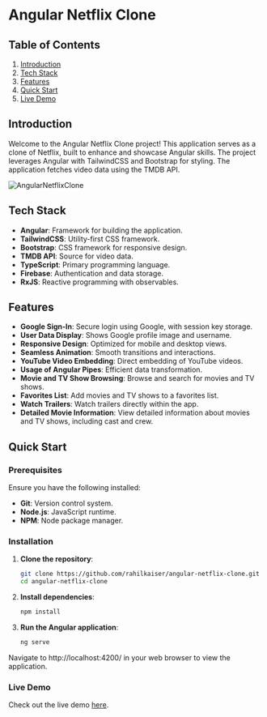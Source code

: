 # Angular Netflix Clone

## Table of Contents

1. [Introduction](#introduction)
2. [Tech Stack](#tech-stack)
3. [Features](#features)
4. [Quick Start](#quick-start)
5. [Live Demo](#live-demo)

## Introduction

Welcome to the Angular Netflix Clone project! This application serves as a clone of Netflix, built to enhance and showcase Angular skills. The project leverages Angular with TailwindCSS and Bootstrap for styling. The application fetches video data using the TMDB API.

![AngularNetflixClone](https://github.com/rahilkaiser/angular-netflix-clone/assets/95457266/2689d8e8-8f3f-4b41-a403-e3c75b3a883c)

## Tech Stack

- **Angular**: Framework for building the application.
- **TailwindCSS**: Utility-first CSS framework.
- **Bootstrap**: CSS framework for responsive design.
- **TMDB API**: Source for video data.
- **TypeScript**: Primary programming language.
- **Firebase**: Authentication and data storage.
- **RxJS**: Reactive programming with observables.

## Features

- **Google Sign-In**: Secure login using Google, with session key storage.
- **User Data Display**: Shows Google profile image and username.
- **Responsive Design**: Optimized for mobile and desktop views.
- **Seamless Animation**: Smooth transitions and interactions.
- **YouTube Video Embedding**: Direct embedding of YouTube videos.
- **Usage of Angular Pipes**: Efficient data transformation.
- **Movie and TV Show Browsing**: Browse and search for movies and TV shows.
- **Favorites List**: Add movies and TV shows to a favorites list.
- **Watch Trailers**: Watch trailers directly within the app.
- **Detailed Movie Information**: View detailed information about movies and TV shows, including cast and crew.

## Quick Start

### Prerequisites

Ensure you have the following installed:

- **Git**: Version control system.
- **Node.js**: JavaScript runtime.
- **NPM**: Node package manager.

### Installation

1. **Clone the repository**:
   ```bash
   git clone https://github.com/rahilkaiser/angular-netflix-clone.git
   cd angular-netflix-clone
2. **Install dependencies**:
   ```bash
   npm install
3. **Run the Angular application**:
   ```bash
   ng serve
Navigate to http://localhost:4200/ in your web browser to view the application.

### Live Demo
Check out the live demo [here](https://master--angular-store-project.netlify.app).


